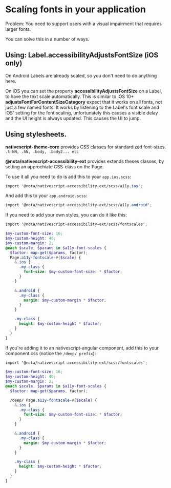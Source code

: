 # Scalíng fonts in your application

Problem:
You need to support users with a visual impairment that requires larger fonts.

You can solve this in a number of ways.

## Using: Label.accessibilityAdjustsFontSize (iOS only)
On Android Labels are already scaled, so you don't need to do anything here.

On iOS you can set the property **accessibilityAdjustsFontSize** on a Label, to have the text scale automatically.
This is similar to iOS 10+ **adjustsFontForContentSizeCategory** expect that it works on all fonts, not just a few named fonts.
It works by listening to the Label's font scale and iOS' setting for the font scaling, unfortunately this causes a visible delay
and the UI height is always updated. This causes the UI to jump.

## Using stylesheets.
**nativescript-theme-core** provides CSS classes for standardized font-sizes.
`.t-NN, .hN, .body, .body2... etc`

**@nota/nativescript-accessibility-ext** provides extends theses classes, by setting an approchiate CSS-class on the Page.

To use it all you need to do is add this to your `app.ios.scss`:

```scss
import '@nota/nativescript-accessibility-ext/scss/a11y.ios';
```

And add this to your `app.android.scss`:

```scss
import '@nota/nativescript-accessibility-ext/scss/a11y.android';
```

If you need to add your own styles, you can do it like this:

```scss
import '@nota/nativescript-accessibility-ext/scss/fontscales';

$my-custom-font-size: 16;
$my-custom-height: 40;
$my-custom-margin: 2;
@each $scale, $params in $a11y-font-scales {
  $factor: map-get($params, factor);
  Page.a11y-fontscale-#{$scale} {
    &.ios {
      .my-class {
        font-size: $my-custom-font-size: * $factor;
      }
    }

    &.android {
      .my-class {
        margin: $my-custom-margin * $factor;
      }
    }

    .my-class {
      height: $my-custom-height * $factor;
    }
  }
}

```

If you're adding it to an nativescript-angular component, add this to your component.css (notice the `/deep/ prefix`):

```scss
import '@nota/nativescript-accessibility-ext/scss/fontscales';

$my-custom-font-size: 16;
$my-custom-height: 40;
$my-custom-margin: 2;
@each $scale, $params in $a11y-font-scales {
  $factor: map-get($params, factor);

  /deep/ Page.a11y-fontscale-#{$scale} {
    &.ios {
      .my-class {
        font-size: $my-custom-font-size: * $factor;
      }
    }

    &.android {
      .my-class {
        margin: $my-custom-margin * $factor;
      }
    }

    .my-class {
      height: $my-custom-height * $factor;
    }
  }
}

```
